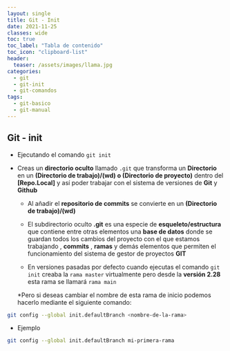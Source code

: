 ```yaml
---
layout: single
title: Git - Init
date: 2021-11-25
classes: wide
toc: true
toc_label: "Tabla de contenido"
toc_icon: "clipboard-list"
header:
  teaser: /assets/images/llama.jpg
categories:
  - git
  - git-init
  - git-comandos
tags:
  - git-basico
  - git-manual
---
```


## Git - init

* Ejecutando el comando ``git init``

* Creas un **directorio oculto** llamado ``.git`` que transforma un **Directorio** en un **(Directorio de trabajo)/(wd) o (Directorio de proyecto)** dentro del **[Repo.Local]** y así poder trabajar con el sistema de versiones de **Git** y **Github**

  * Al añadir el **repositorio de commits** se convierte en un **(Directorio de trabajo)/(wd)**

  * El subdirectorio oculto **.git** es una especie de **esqueleto/estructura** que contiene entre otras elementos una **base de datos** donde se guardan todos los cambios del proyecto con el que estamos trabajando , **commits** , **ramas** y demás elementos que permiten el funcionamiento del sistema de gestor de proyectos **GIT**

  * En versiones pasadas por defecto cuando ejecutas el comando ``git init`` creaba la ``rama master`` virtualmente pero desde la **versión 2.28** esta rama se llamará ``rama main``
  
  *Pero si deseas cambiar el nombre de esta rama de inicio podemos hacerlo mediante el siguiente comando:

```bash
git config --global init.defaultBranch <nombre-de-la-rama>
```

* Ejemplo

```bash
git config --global init.defaultBranch mi-primera-rama
```
